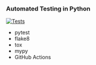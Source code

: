 ### Automated Testing in Python

[![Tests](https://github.com/dsuprunov/python-automated-testing/actions/workflows/tests.yml/badge.svg)](https://github.com/dsuprunov/python-automated-testing/actions/workflows/tests.yml)

- pytest
- flake8
- tox
- mypy
- GitHub Actions